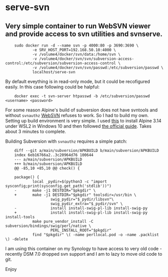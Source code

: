 # serve-svn
## Very simple container to run WebSVN viewer and provide access to svn utilities and svnserve.

        sudo docker run -d --name svn -p 4000:80 -p 3690:3690 \
                -e SRV_HOST_PORT=192.168.50.10:4000 \
                -v /volume4/docker/svn/data:/home/svn \
                -v /volume4/docker/svn/svn/subversion-access-control:/etc/subversion/subversion-access-control \
                -v /volume4/docker/svn/svn/passwd:/etc/subversion/passwd \
                localhost/serve-svn

By default eveything is in read-only mode, but it could be recofigured easily. In this case following could be halpful:

        docker exec -t svn-server htpasswd -b /etc/subversion/passwd <username> <password>

For some reason Alpine's build of subversion does not have svntools and without `svnauthz` [WebSVN](https://websvnphp.github.io/) refuses to work. So I had to build my own. Setting up build environment is very simple. I 
used [this](https://github.com/yuk7/AlpineWSL) to install Alpine 3.14 under WSL2 in Windows 10 and then followed [the official guide](https://wiki.alpinelinux.org/wiki/Creating_an_Alpine_package#Setup_your_system_and_account). Takes about 3 minutes to complete.

Building Subversion with `svnauthz` requires a simple patch:

        diff --git a/main/subversion/APKBUILD b/main/subversion/APKBUILD
        index 6eb16766a2..3c20964d76 100644
        --- a/main/subversion/APKBUILD
        +++ b/main/subversion/APKBUILD
        @@ -85,10 +85,10 @@ check() {

        package() {
                local _pydir=$(python3 -c "import sysconfig;print(sysconfig.get_path('stdlib'))")
        -       make -j1 DESTDIR="$pkgdir" \
        +       make -j1 DESTDIR="$pkgdir" toolsdir=/usr/bin \
                        swig_pydir="$_pydir/libsvn"\
                        swig_pydir_extra="$_pydir/svn" \
        -               install install-swig-pl-lib install-swig-py
        +               install install-swig-pl-lib install-swig-py install-tools
                make pure_vendor_install -C subversion/bindings/swig/perl/native \
                        PERL_INSTALL_ROOT="$pkgdir"
                find "$pkgdir" \( -name perllocal.pod -o -name .packlist \) -delete

I am using this container on my Synology to have access to very old code - recently DSM 7.0 dropped svn support and I am to lazy to move old code to git.

Enjoy